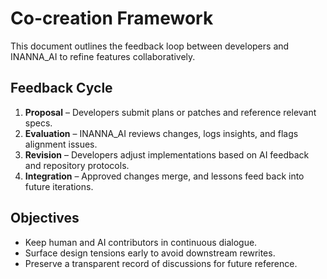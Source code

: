 # Co-creation Framework

This document outlines the feedback loop between developers and INANNA_AI to refine features collaboratively.

## Feedback Cycle
1. **Proposal** – Developers submit plans or patches and reference relevant specs.
2. **Evaluation** – INANNA_AI reviews changes, logs insights, and flags alignment issues.
3. **Revision** – Developers adjust implementations based on AI feedback and repository protocols.
4. **Integration** – Approved changes merge, and lessons feed back into future iterations.

## Objectives
- Keep human and AI contributors in continuous dialogue.
- Surface design tensions early to avoid downstream rewrites.
- Preserve a transparent record of discussions for future reference.
